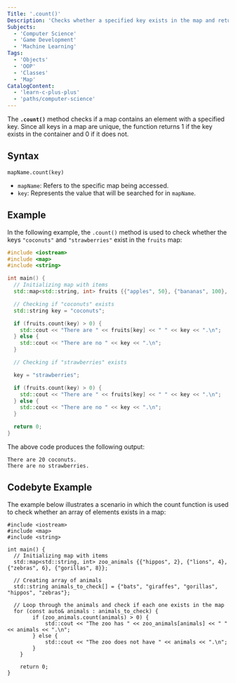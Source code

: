 ```yaml
---
Title: '.count()'
Description: 'Checks whether a specified key exists in the map and returns the number of occurrences'
Subjects:
  - 'Computer Science'
  - 'Game Development'
  - 'Machine Learning'
Tags:
  - 'Objects'
  - 'OOP'
  - 'Classes'
  - 'Map'
CatalogContent:
  - 'learn-c-plus-plus'
  - 'paths/computer-science'
---
```


The **`.count()`** method checks if a map contains an element with a specified key. Since all keys in a map are unique, the function returns 1 if the key exists in the container and 0 if it does not.

## Syntax

```pseudo
mapName.count(key)
```

- `mapName`: Refers to the specific map being accessed.
- `key`: Represents the value that will be searched for in `mapName`.

## Example

In the following example, the `.count()` method is used to check whether the keys `"coconuts"` and `"strawberries"` exist in the `fruits` map:

```cpp
#include <iostream>
#include <map>
#include <string>

int main() {
  // Initializing map with items
  std::map<std::string, int> fruits {{"apples", 50}, {"bananas", 100},  {"coconuts", 20}, {"dates", 500}};

  // Checking if "coconuts" exists
  std::string key = "coconuts";

  if (fruits.count(key) > 0) {
    std::cout << "There are " << fruits[key] << " " << key << ".\n";
  } else {
    std::cout << "There are no " << key << ".\n";
  }

  // Checking if "strawberries" exists

  key = "strawberries";

  if (fruits.count(key) > 0) {
    std::cout << "There are " << fruits[key] << " " << key << ".\n";
  } else {
    std::cout << "There are no " << key << ".\n";
  }

  return 0;
}
```

The above code produces the following output:

```shell
There are 20 coconuts.
There are no strawberries.
```

## Codebyte Example

The example below illustrates a scenario in which the count function is used to check whether an array of elements exists in a map:

```codebyte/cpp
#include <iostream>
#include <map>
#include <string>

int main() {
  // Initializing map with items
  std::map<std::string, int> zoo_animals {{"hippos", 2}, {"lions", 4},  {"zebras", 6}, {"gorillas", 8}};
  
  // Creating array of animals
  std::string animals_to_check[] = {"bats", "giraffes", "gorillas", "hippos", "zebras"};
     
  // Loop through the animals and check if each one exists in the map
  for (const auto& animals : animals_to_check) {
        if (zoo_animals.count(animals) > 0) {
            std::cout << "The zoo has " << zoo_animals[animals] << " " << animals << ".\n";
        } else {
            std::cout << "The zoo does not have " << animals << ".\n";
        }
    }

    return 0;
}
```
